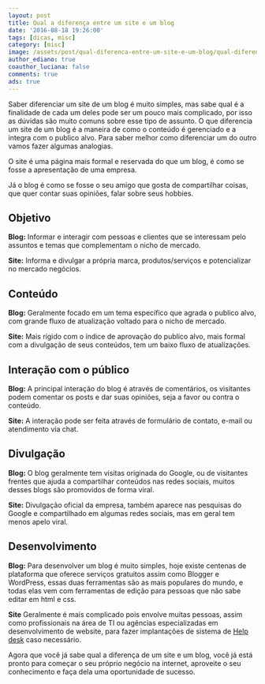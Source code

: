 ```yaml
---
layout: post
title: Qual a diferença entre um site e um blog
date: '2016-08-18 19:26:00'
tags: [dicas, misc]
category: [misc]
image: /assets/post/qual-diferenca-entre-um-site-e-um-blog/qual-diferenca-entre-um-site-e-um-blog.jpg
author_ediano: true
coauthor_luciana: false
comments: true
ads: true
---
```


Saber diferenciar um site de um blog é muito simples, mas sabe qual é a finalidade de cada um deles pode ser um pouco mais complicado, por isso as dúvidas são muito comuns sobre esse tipo de assunto. O que diferencia um site de um blog é a maneira de como o conteúdo é gerenciado e a integra com o publico alvo. Para saber melhor como diferenciar um do outro vamos fazer algumas analogias.

O site é uma página mais formal e reservada do que um blog, é como se fosse a apresentação de uma empresa.

Já o blog é como se fosse o seu amigo que gosta de compartilhar coisas, que quer contar suas opiniões, falar sobre seus hobbies.

## Objetivo
**Blog:** Informar e interagir com pessoas e clientes que se interessam pelo assuntos e temas que complementam o nicho de mercado.

**Site:** Informa e divulgar a própria marca, produtos/serviços e potencializar no mercado negócios.

## Conteúdo
**Blog:** Geralmente focado em um tema específico que agrada o publico alvo, com grande fluxo de atualização voltado para o nicho de mercado.

**Site:** Mais rígido com o índice de aprovação do publico alvo, mais formal com a divulgação de seus conteúdos, tem um baixo fluxo de atualizações.

## Interação com o público
**Blog:** A principal interação do blog é através de comentários, os visitantes podem comentar os posts e dar suas opiniões, seja a favor ou contra o conteúdo.

**Site:** A interação pode ser feita através de formulário de contato, e-mail ou atendimento via chat.

## Divulgação
**Blog:** O blog geralmente tem visitas originada do Google, ou de visitantes frentes que ajuda a compartilhar conteúdos nas redes sociais, muitos desses blogs são promovidos de forma viral.

**Site:** Divulgação oficial da empresa, também aparece nas pesquisas do Google e compartilhado em algumas redes sociais, mas em geral tem menos apelo viral.

## Desenvolvimento
**Blog:** Para desenvolver um blog é muito simples, hoje existe centenas de plataforma que oferece serviços gratuitos assim como Blogger e WordPress, essas duas ferramentas são as mais populares do mundo, e todas elas vem com ferramentas de edição para pessoas que não sabe editar em html e css.

**Site** Geralmente é mais complicado pois envolve muitas pessoas, assim como profissionais na área de TI ou agências especializadas em desenvolvimento de website, para fazer implantações de sistema de <a href="http://www.insideblock.com/posts/help-desk-software-solucao-para-sua.html" target="_blank">Help desk</a> caso necessário.

Agora que você já sabe qual a diferença de um site e um blog, você já está pronto para começar o seu próprio negócio na internet, aproveite o seu conhecimento e faça dela uma oportunidade de sucesso.